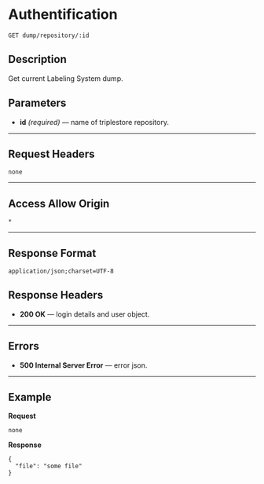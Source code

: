 # Authentification

    GET dump/repository/:id

## Description

Get current Labeling System dump.

## Parameters

- **id** _(required)_ — name of triplestore repository.

***

## Request Headers

    none

***

## Access Allow Origin

    *

***

## Response Format

    application/json;charset=UTF-8

## Response Headers

- **200 OK** — login details and user object.

***

## Errors

- **500 Internal Server Error** — error json.

***

## Example
**Request**

    none

**Response**

    {
      "file": "some file"
    }
